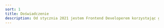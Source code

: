 ```yaml
---
sort: 1
title: Doświadczenie
description: Od stycznia 2021 jestem Frontend Developerem korzystając głównie z frameworka Vue.js. Każdego dnia doskonalę swoje umiejętności oglądając i uczestnicząc w kursach programowania online. Obecnie rozwijam swoje umiejętności związane z budowaniem stron statycznych za pomocą Static Site Generators (SSG) takich jak Gridsome czy Nuxt.js, ale również z renderowaniem stron po stronie serwera (SSR) za pomocą Nuxt.js. W niedalekiej przyszłości moim celem jest nauczyć się budować API w Pythonowym Flasku oraz środowisku Node.js wraz z Express.js.
---
```

